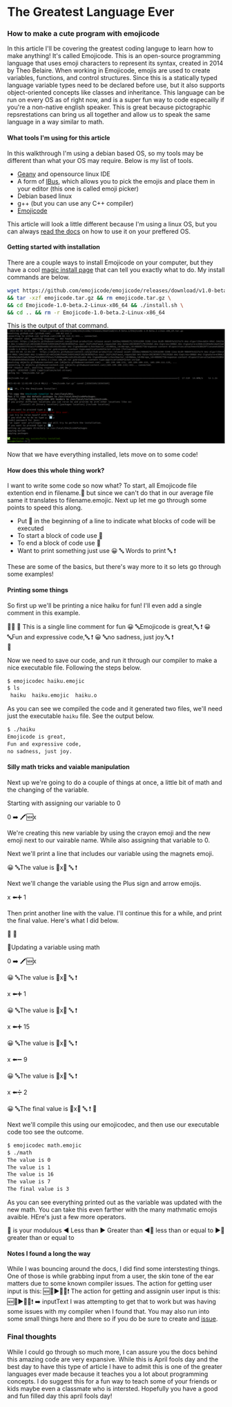 # The Greatest Language Ever

### How to make a cute program with emojicode

In this article I'll be covering the greatest coding languge to learn how to make anything! It's called Emojicode. This is an open-source programming language that uses emoji characters to represent its syntax, created in 2014 by Theo Belaire.  When working in Emojicode, emojis are used to create variables, functions, and control structures. Since this is a statically typed language variable types need to be declared before use, but it also supports object-oriented concepts like classes and inheritance. This language can be run on every OS as of right now, and is a super fun way to code especailly if you're a non-native english speaker. This is great because pictographic repsrestations can bring us all together and allow us to speak the same language in a way similar to math.

#### What tools I'm using for this article
In this walkthrough I'm using a debian based OS, so my tools may be different than what your OS may require. Below is my list of tools.

- [Geany](https://github.com/geany/geany) and opensource linux IDE
- A form of [IBus](https://en.wikipedia.org/wiki/Intelligent_Input_Bus), which allows you to pick the emojis and place them in your editor (this one is called emoji picker)
- Debian based linux
- g++ (but you can use any C++ compiler) 
- [Emojicode](https://github.com/emojicode/emojicode)

This article will look a little different because I'm using a linux OS, but you can always [read the docs](https://www.emojicode.org/docs/) on how to use it on your preffered OS.

#### Getting started with installation
There are a couple ways to install Emojicode on your computer, but they have a cool [magic install page](https://www.emojicode.org/docs/guides/) that can tell you exactly what to do.
My install commands are below.

```sh
wget https://github.com/emojicode/emojicode/releases/download/v1.0-beta.2/Emojicode-1.0-beta.2-Linux-x86_64.tar.gz -O emojicode.tar.gz \
&& tar -xzf emojicode.tar.gz && rm emojicode.tar.gz \
&& cd Emojicode-1.0-beta.2-Linux-x86_64 && ./install.sh \
&& cd .. && rm -r Emojicode-1.0-beta.2-Linux-x86_64
```
This is the output of that command.
![output](https://github.com/Alynder/emojicode_examples/blob/main/Screenshot%20from%202023-03-05%2012-02-56.png)


Now that we have everything installed, lets move on to some code!


#### How does this whole thing work?
I want to write some code so now what?
To start, all Emojicode file extention end in filename.🍇 but since we can't do that in our average file same it translates to filename.emojic.
Next up let me go through some points to speed this along.

- Put 🏁  in the beginning of a line to indicate what blocks of code will be executed
- To start a block of code use 🍇
- To end a block of code use 🍉
- Want to print something just use 😀 🔤 Words to print 🔤 ❗

These are some of the basics, but there's way more to it so lets go through some examples!

#### Printing some things
So first up we'll be printing a nice haiku for fun!
I'll even add a single comment in this example.


🏁🍇
💭 This is a single line comment for fun
😀 🔤Emojicode is great,🔤 ❗
😀 🔤Fun and expressive code,🔤 ❗
😀 🔤no sadness, just joy.🔤 ❗  
🍉

Now we need to save our code, and run it through our compiler to make a nice executable file. Following the steps below.

```sh
$ emojicodec haiku.emojic 
$ ls
 haiku  haiku.emojic  haiku.o  
```
As you can see we compiled the code and it generated two files, we'll need just the executable `haiku` file. See the output below.

```sh
$ ./haiku 
Emojicode is great,
Fun and expressive code,
no sadness, just joy.
```

#### Silly math tricks and vaiable manipulation
Next up we're going to do a couple of things at once, a little bit of math and the changing of the variable.

Starting with assigning our variable to 0

0 ➡️ 🖍🆕x

We're creating this new variable by using the crayon emoji and the new emoji next to our vairable name. While also assigning that variable to 0.

Next we'll print a line that includes our variable using the magnets emoji.

😀 🔤The value is 🧲x🧲 🔤 ❗

Next we'll change the variable using the Plus sign and arrow emojis.

x ⬅️➕ 1

Then print another line with the value. I'll continue this for a while, and print the final value.
Here's what I did below.

🏁 🍇

💭Updating a variable using math 

0 ➡️ 🖍🆕x

😀 🔤The value is 🧲x🧲 🔤 ❗

x ⬅️➕ 1

😀 🔤The value is 🧲x🧲 🔤 ❗

x ⬅️➕ 15

😀 🔤The value is 🧲x🧲 🔤 ❗

x ⬅️➖ 9

😀 🔤The value is 🧲x🧲 🔤 ❗

x ⬅️➗ 2

😀 🔤The final value is 🧲x🧲 🔤 ❗
🍉

Next we'll compile this using our emojicodec, and then use our executable code too see the outcome.

```sh
$ emojicodec math.emojic 
$ ./math 
The value is 0 
The value is 1 
The value is 16 
The value is 7 
The final value is 3 
```
As you can see everything printed out as the variable was updated with the new math. You can take this even farther with the many mathmatic emojis avaible. HEre's just a few more operators.

🚮 is your modulous 
◀ Less than
▶ Greater than
◀🙌 less than or equal to 
▶🙌 greater than or equal to


#### Notes I found a long the way
While I was bouncing around the docs, I did find some interstesting things. One of those is while grabbing input from a user, the skin tone of the ear matters due to some known compiler issues.
The action for getting user input is this: 🆕🔡▶️👂🏼❗️
The action for getting and assignin user input is this:  🆕🔡▶️👂🏼❗️ ➡️ inputText
I was attempting to get that to work but was having some issues with my compiler when I found that. You may also run into some small things here and there so if you do be sure to create and [issue](https://github.com/emojicode/emojicode/issues).




### Final thoughts
While I could go through so much more, I can assure you the docs behind this amazing code are very expansive. While this is April fools day and the best day to have this type of article I have to admit this is one of the greater languages ever made because it teaches you a lot about programming concepts. I do suggest this for a fun way to teach some of your friends or kids maybe even a classmate who is intersted. Hopefully you have a good and fun filled day this april fools day!





